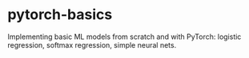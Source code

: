 # pytorch-basics
Implementing basic ML models from scratch and with PyTorch: logistic regression, softmax regression, simple neural nets.
